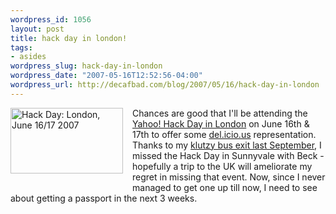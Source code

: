 ```yaml
--- 
wordpress_id: 1056
layout: post
title: hack day in london!
tags: 
- asides
wordpress_slug: hack-day-in-london
wordpress_date: "2007-05-16T12:52:56-04:00"
wordpress_url: http://decafbad.com/blog/2007/05/16/hack-day-in-london
---
```

<p><!-- Hack Day button 180px wide by 105px tall --><a href="http://www.hackday.org" style="border: none; padding: 0px 15px 15px 0; margin: 0px; float: left"><img src="http://l.yimg.com/us.yimg.com/i/us/ydn/hackday/hack_day_pattern_eleven.gif" alt="Hack Day: London, June 16/17 2007" width="180" height="105" style="border: none; margin: 0; padding: 0;"></a><!-- Hack Day button ends --></p>
<p>Chances are good that I'll be attending the <a href="http://hackday.org/">Yahoo! Hack Day in London</a> on June 16th & 17th to offer some <a href="http://del.icio.us">del.icio.us</a> representation.  Thanks to my <a href="http://decafbad.com/blog/2006/09/18/just-call-me-crash">klutzy bus exit last September</a>, I missed the Hack Day in Sunnyvale with Beck - hopefully a trip to the UK will ameliorate my regret in missing that event.  Now, since I never managed to get one up till now, I need to see about getting a passport in the next 3 weeks.</p>
